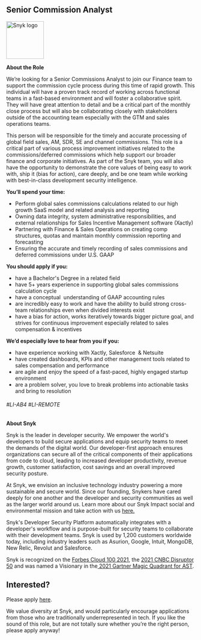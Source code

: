 Senior Commission Analyst
---

<img src="https://res.cloudinary.com/snyk/image/upload/v1537345894/press-kit/brand/logo-black.png" width="100" alt="Snyk logo" />

<p><strong>About the Role</strong></p>
<p><span style="font-weight: 400;">We’re looking for a Senior Commissions Analyst to join our Finance team </span><span style="font-weight: 400;">to support the commission cycle process during this time of rapid growth. This individual will have a proven track record of working across functional teams in a fast-based environment and will foster a collaborative spirit. They will have great attention to detail and be a critical part of the monthly close process but will also be collaborating closely with stakeholders outside of the accounting team especially with the GTM and sales operations teams.</span></p>
<p><span style="font-weight: 400;">This person will be responsible for the timely and accurate processing of global field sales, AM, SDR, SE and channel commissions. </span><span style="font-weight: 400;">This role is a critical part of various process improvement initiatives related to the commissions/deferred commissions which help support our broader finance and corporate initiatives. As part of the Snyk team, you will also have the opportunity to demonstrate the core values of being easy to work with, ship it (bias for action), care deeply, and be one team while working with best-in-class development security intelligence.</span></p>
<p><strong>You’ll spend your time:</strong><strong>&nbsp;</strong></p>
<ul>
<li style="font-weight: 400;"><span style="font-weight: 400;">Perform global sales commissions calculations related to our high growth SaaS model and related analysis and reporting</span></li>
<li style="font-weight: 400;"><span style="font-weight: 400;">Owning data integrity, system administrative responsibilities, and external relationships for Sales Incentive Management software (Xactly)</span></li>
<li style="font-weight: 400;"><span style="font-weight: 400;">Partnering with Finance &amp; Sales Operations on creating comp structures, quotas and maintain monthly commission reporting and forecasting</span></li>
<li style="font-weight: 400;"><span style="font-weight: 400;">Ensuring the accurate and timely recording of sales commissions and deferred commissions under U.S. GAAP</span></li>
</ul>
<p><strong>You should apply if you:</strong></p>
<ul>
<li style="font-weight: 400;"><span style="font-weight: 400;">have a Bachelor's Degree in a related field</span></li>
<li style="font-weight: 400;"><span style="font-weight: 400;">have 5+ years experience in supporting global sales commissions calculation cycle</span></li>
<li style="font-weight: 400;"><span style="font-weight: 400;">have a conceptual&nbsp; understanding of GAAP accounting rules&nbsp;</span></li>
<li style="font-weight: 400;"><span style="font-weight: 400;">are incredibly easy to work and have the ability to build strong cross-team relationships even when divided interests exist</span></li>
<li style="font-weight: 400;"><span style="font-weight: 400;">have a bias for action, works iteratively towards bigger picture goal, and strives for continuous improvement especially related to sales compensation &amp; incentives</span></li>
</ul>
<p><strong>We’d especially love to hear from you if you:</strong></p>
<ul>
<li style="font-weight: 400;"><span style="font-weight: 400;">have experience working with Xactly, Salesforce&nbsp; &amp; Netsuite</span></li>
<li style="font-weight: 400;"><span style="font-weight: 400;">have created dashboards, KPIs and other management tools related to sales compensation and performance</span></li>
<li style="font-weight: 400;"><span style="font-weight: 400;">are agile and enjoy the speed of a fast-paced, highly engaged startup environment</span></li>
<li style="font-weight: 400;"><span style="font-weight: 400;">are a problem solver, you love to break problems into actionable tasks and bring to resolution</span></li>
</ul>
<h6><span style="font-weight: 400;">#LI-AB4 #LI-REMOTE</span></h6><div class="content-conclusion"><p><strong>About Snyk</strong></p>
<p><span style="font-weight: 400;">Snyk is the leader in developer security. We empower the world's developers to build secure applications and equip security teams to meet the demands of the digital world. Our developer-first approach ensures organizations can secure all of the critical components of their applications from code to cloud, leading to increased developer productivity, revenue growth, customer satisfaction, cost savings and an overall improved security posture.&nbsp;</span></p>
<p><span style="font-weight: 400;">At Snyk, we envision an inclusive technology industry powering a more sustainable and secure world.</span> <span style="font-weight: 400;">Since our founding, Snykers have cared deeply for one another and the developer and security communities as well as the larger world around us. Learn more about our Snyk Impact social and environmental mission and take action with us </span><a href="https://snyk.io/about/snyk-impact/"><span style="font-weight: 400;">here.</span></a></p>
<p><span style="font-weight: 400;">Snyk's Developer Security Platform automatically integrates with a developer's workflow and is purpose-built for security teams to collaborate with their development teams. Snyk is used by 1,200 customers worldwide today, including industry leaders such as Asurion, Google, Intuit, MongoDB, New Relic, Revolut and Salesforce.</span></p>
<p><span style="font-weight: 400;">Snyk is recognized on the </span><a href="https://www.forbes.com/cloud100/#6f24b5ba5f94"><span style="font-weight: 400;">Forbes Cloud 100 2021</span></a><span style="font-weight: 400;">, the </span><a href="https://www.cnbc.com/2021/05/25/these-are-the-2021-cnbc-disruptor-50-companies.html"><span style="font-weight: 400;">2021 CNBC Disruptor 50</span></a><span style="font-weight: 400;"> and was named a Visionary in the</span><a href="https://snyk.io/blog/snyk-visionary-2021-gartner-magic-quadrant-for-ast/"><span style="font-weight: 400;"> 2021 Gartner Magic Quadrant for AST</span></a><span style="font-weight: 400;">.</span></p></div>

Interested?
---

Please apply [here](https://boards.greenhouse.io/snyk/jobs/6081013002#app).

We value diversity at Snyk, and would particularly encourage applications from those who are traditionally underrepresented in tech.
If you like the sound of this role, but are not totally sure whether you’re the right person, please apply anyway!
